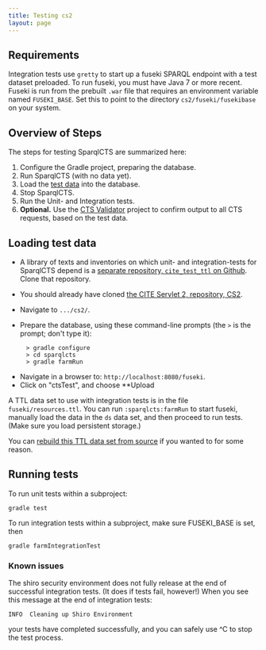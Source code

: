 ```yaml
---
title: Testing cs2
layout: page
---
```




## Requirements ##

Integration tests use `gretty` to start up a fuseki SPARQL endpoint with a test dataset preloaded.  To run fuseki, you must have Java 7 or more recent.  Fuseki is run from the prebuilt `.war` file that requires an environment variable named `FUSEKI_BASE`.  Set this to point to the directory `cs2/fuseki/fusekibase` on your system.

## Overview of Steps ##

The steps for testing SparqlCTS are summarized here:

1. Configure the Gradle project, preparing the database.
1. Run SparqlCTS (with no data yet).
1. Load the [test data](https://github.com/cite-architecture/cite_test_ttl) into the database.
1. Stop SparqlCTS.
1. Run the Unit- and Integration tests.
1. **Optional.** Use the [CTS Validator](https://github.com/cite-architecture/ctsvalidator) project to confirm output to all CTS requests, based on the test data.

## Loading test data ##

- A library of texts and inventories on which unit- and integration-tests for SparqlCTS depend is a [separate repository, `cite_test_ttl` on Github](https://github.com/cite-architecture/cite_test_ttl). Clone that repository.

- You should already have cloned [the CITE Servlet 2, repository, CS2](https://github.com/cite-architecture/cs2).

- Navigate to `.../cs2/`.

- Prepare the database, using these command-line prompts (the `>` is the prompt; don't type it):

~~~
	 > gradle configure
	 > cd sparqlcts
	 > gradle farmRun
~~~

- Navigate in a browser to: `http://localhost:8080/fuseki`.
- Click on "ctsTest", and choose **Upload






A TTL data set to use with integration tests is in the file `fuseki/resources.ttl`. You can run `:sparqlcts:farmRun` to start fuseki, manually load the data in the `ds` data set, and then proceed to run tests.  (Make sure you load persistent storage.)

You can [rebuild this TTL data set from source](testdata) if you wanted to for some reason.

## Running tests ##

To run unit tests within a subproject:

    gradle test

To run integration tests within a subproject, make sure FUSEKI_BASE is set, then

    gradle farmIntegrationTest


### Known issues ###

The shiro security environment does not fully release at the end of successful integration tests.  (It does if tests fail, however!)  When you see this message at the end of integration tests:

    INFO  Cleaning up Shiro Environment

your tests have completed successfully, and you can safely use ^C to stop the test process.


